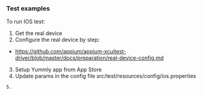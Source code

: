 ### Test examples

To run IOS test:
1. Get the real device
2. Configure the real device by step:
- https://github.com/appium/appium-xcuitest-driver/blob/master/docs/preparation/real-device-config.md
3. Setup Yummly app from App Store
4. Update params in the config file src/test/resources/config/ios.properties
``````
5. 